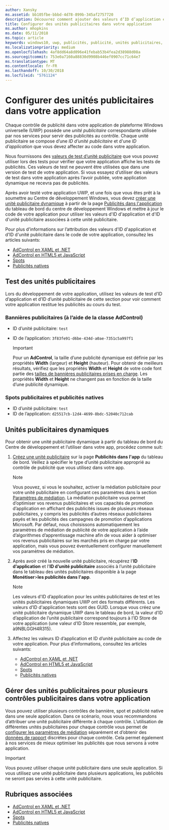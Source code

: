 ```yaml
---
author: Xansky
ms.assetid: bb105fbe-bbbd-4d78-899b-345af2757720
description: Découvrez comment ajouter des valeurs d’ID d’application et d’ID d’unité publicitaire du tableau de bord du Centre de développement Windows à votre application avant de la soumettre au WindowsStore.
title: Configurer des unités publicitaires dans votre application
ms.author: mhopkins
ms.date: 05/11/2018
ms.topic: article
keywords: windows10, uwp, publicités, publicité, unités publicitaires, tests
ms.localizationpriority: medium
ms.openlocfilehash: 4af8dd64a8d096e41febab53b4fea2d38988d08a
ms.sourcegitcommit: 753e0a7160a88830d9908b446ef0907cc71c64e7
ms.translationtype: MT
ms.contentlocale: fr-FR
ms.lasthandoff: 10/30/2018
ms.locfileid: "5761124"
---
```

# <a name="set-up-ad-units-in-your-app"></a>Configurer des unités publicitaires dans votre application

Chaque contrôle de publicité dans votre application de plateforme Windows universelle (UWP) possède une *unité publicitaire* correspondante utilisée par nos services pour servir des publicités au contrôle. Chaque unité publicitaire se compose d’une *ID d’unité publicitaire* et d'une *ID d’application* que vous devez affecter au code dans votre application.

Nous fournissons des [valeurs de test d’unité publicitaire](#test-ad-units) que vous pouvez utiliser lors des tests pour vérifier que votre application affiche les tests de publicités. Ces valeurs de test ne peuvent être utilisées que dans une version de test de votre application. Si vous essayez d’utiliser des valeurs de test dans votre application après l’avoir publiée, votre application dynamique ne recevra pas de publicités.

Après avoir testé votre application UWP, et une fois que vous êtes prêt à la soumettre au Centre de développement Windows, vous devez [créer une unité publicitaire dynamique](#live-ad-units) à partir de la page [Publicités dans l'application](../publish/in-app-ads.md) du tableau de bord du centre de développement Windows et mettre à jour le code de votre application pour utiliser les valeurs d'ID d'application et d'ID d'unité publicitaire associées à cette unité publicitaire.

Pour plus d’informations sur l’attribution des valeurs d'ID d'application et d'ID d'unité publicitaire dans le code de votre application, consultez les articles suivants:
* [AdControl en XAML et .NET](adcontrol-in-xaml-and--net.md)
* [AdControl en HTML5 et JavaScript](adcontrol-in-html-5-and-javascript.md)
* [Spots](../monetize/interstitial-ads.md)
* [Publicités natives](../monetize/native-ads.md)

<span id="test-ad-units" />

## <a name="test-ad-units"></a>Test des unités publicitaires

Lors du développement de votre application, utilisez les valeurs de test d’ID d’application et d’ID d’unité publicitaire de cette section pour voir comment votre application restitue les publicités au cours du test.

### <a name="banner-ads-using-the-adcontrol-class"></a>Bannières publicitaires (à l’aide de la classe AdControl)

* ID d’unité publicitaire: ```test```
* ID de l’application:  ```3f83fe91-d6be-434d-a0ae-7351c5a997f1```

    > [!IMPORTANT]
    > Pour un **AdControl**, la taille d’une publicité dynamique est définie par les propriétés **Width** (largeur) et **Height** (hauteur). Pour obtenir de meilleurs résultats, vérifiez que les propriétés **Width** et **Height** de votre code font partie des [tailles de bannières publicitaires prises en charge](supported-ad-sizes-for-banner-ads.md). Les propriétés **Width** et **Height** ne changent pas en fonction de la taille d’une publicité dynamique.

### <a name="interstitial-ads-and-native-ads"></a>Spots publicitaires et publicités natives

* ID d’unité publicitaire: ```test```
* ID de l’application:  ```d25517cb-12d4-4699-8bdc-52040c712cab```

<span id="live-ad-units" />

## <a name="live-ad-units"></a>Unités publicitaires dynamiques

Pour obtenir une unité publicitaire dynamique à partir du tableau de bord du Centre de développement et l’utiliser dans votre app, procédez comme suit:

1.  [Créez une unité publicitaire](../publish/in-app-ads.md#create-ad-unit) sur la page **Publicités dans l'app** du tableau de bord. Veillez à spécifier le type d’unité publicitaire approprié au contrôle de publicité que vous utilisez dans votre app.
    > [!NOTE]
    > Vous pouvez, si vous le souhaitez, activer la médiation publicitaire pour votre unité publicitaire en configurant ces paramètres dans la section [Paramètres de médiation](../publish/in-app-ads.md#mediation). La médiation publicitaire vous permet d’optimiser vos revenus publicitaires et vos capacités de promotion d’application en affichant des publicités issues de plusieurs réseaux publicitaires, y compris les publicités d’autres réseaux publicitaires payés et les publicités des campagnes de promotion d’applications Microsoft. Par défaut, nous choisissons automatiquement les paramètres de médiation de publicité de votre application à l’aide d’algorithmes d’apprentissage machine afin de vous aider à optimiser vos revenus publicitaires sur les marchés pris en charge par votre application, mais vous pouvez éventuellement configurer manuellement vos paramètres de médiation.

2.  Après avoir créé la nouvelle unité publicitaire, récupérez l'**ID d’application** et l'**ID d’unité publicitaire** associés à l’unité publicitaire dans le tableau des unités publicitaires disponible à la page **Monétiser**&gt;**les publicités dans l'app**.
    > [!NOTE]
    > Les valeurs d'ID d’application pour les unités publicitaires de test et les unités publicitaires dynamiques UWP ont des formats différents. Les valeurs d’ID d'application tests sont des GUID. Lorsque vous créez une unité publicitaire dynamique UWP dans le tableau de bord, la valeur d’ID d’application de l’unité publicitaire correspond toujours à l’ID Store de votre application (une valeur d’ID Store ressemble, par exemple, à9NBLGGH4R315).

3.  Affectez les valeurs ID d’application et ID d’unité publicitaire au code de votre application. Pour plus d’informations, consultez les articles suivants:
    * [AdControl en XAML et .NET](adcontrol-in-xaml-and--net.md)
    * [AdControl en HTML5 et JavaScript](adcontrol-in-html-5-and-javascript.md)
    * [Spots](../monetize/interstitial-ads.md)
    * [Publicités natives](../monetize/native-ads.md)

<span id="manage" />

## <a name="manage-ad-units-for-multiple-ad-controls-in-your-app"></a>Gérer des unités publicitaires pour plusieurs contrôles publicitaires dans votre application

Vous pouvez utiliser plusieurs contrôles de bannière, spot et publicité native dans une seule application. Dans ce scénario, nous vous recommandons d’attribuer une unité publicitaire différente à chaque contrôle. L’utilisation de différentes unités publicitaires pour chaque contrôle vous permet de [configurer les paramètres de médiation](../publish/in-app-ads.md#mediation) séparément et d’obtenir des [données de rapport](../publish/advertising-performance-report.md) discrètes pour chaque contrôle. Cela permet également à nos services de mieux optimiser les publicités que nous servons à votre application.

> [!IMPORTANT]
> Vous pouvez utiliser chaque unité publicitaire dans une seule application. Si vous utilisez une unité publicitaire dans plusieurs applications, les publicités ne seront pas servies à cette unité publicitaire.

## <a name="related-topics"></a>Rubriques associées

* [AdControl en XAML et .NET](adcontrol-in-xaml-and--net.md)
* [AdControl en HTML5 et JavaScript](adcontrol-in-html-5-and-javascript.md)
* [Spots](interstitial-ads.md)
* [Publicités natives](native-ads.md)


 

 
